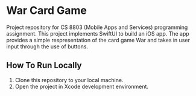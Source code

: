 # War Card Game
Project repository for CS 8803 (Mobile Apps and Services) programming assignment. This project implements SwiftUI to build an iOS app. The app provides a simple respresentation of the card game War and takes in user input through the use of buttons.

## How To Run Locally
1. Clone this repository to your local machine.
2. Open the project in Xcode development environment.
